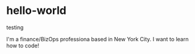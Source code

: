 # hello-world
testing

I'm a finance/BizOps professiona based in New York City. I want to learn how to code!
